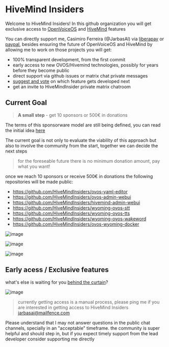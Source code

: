 # HiveMind Insiders

Welcome to HiveMind Insiders! In this github organization you will get exclusive access to [OpenVoiceOS](https://github.com/orgs/OpenVoiceOS) and [HiveMind](https://github.com/orgs/JarbasHiveMind) features

You can directly support me, Casimiro Ferreira (@JarbasAl) via [liberapay](https://liberapay.com/jarbasAI) or [paypal](https://paypal.me/AnaIsabelFerreira), besides ensuring the future of OpenVoiceOS and HiveMind by allowing me to work on those projects you will get:

- 100% transparent development, from the first commit
- early access to new OVOS/Hivemind technologies, possibly for years before they become public
- direct support via github issues or matrix chat private messages
- [suggest and vote](https://github.com/HiveMindInsiders/feature-requests) on which feature gets developed next
- get an invite to HiveMindInsider private matrix chatroom

## Current Goal

> **A small step** - get 10 sponsors or 500€ in donations

The terms of this sponsorware model are still being defined, you can read the initial idea [here](https://github.com/HiveMindInsiders/.github/blob/main/sponsorware.md)

The current goal is not only to evaluate the viability of this approach but also to involve the community from the start, together we can decide the next steps

> for the foreseable future there is no minimum donation amount, pay what you want!

once we reach 10 sponsors or receive 500€ in donations the following repositories will be made public:

- https://github.com/HiveMindInsiders/ovos-yaml-editor
- https://github.com/HiveMindInsiders/ovos-admin-webui
- https://github.com/HiveMindInsiders/hivemind-admin-webui
- https://github.com/HiveMindInsiders/wyoming-ovos-stt
- https://github.com/HiveMindInsiders/wyoming-ovos-tts
- https://github.com/HiveMindInsiders/wyoming-ovos-wakeword
- https://github.com/HiveMindInsiders/ovos-wyoming-docker

![image](https://github.com/user-attachments/assets/235bd955-d5ba-4cba-a1bc-9631d677f23b)

![image](https://github.com/user-attachments/assets/c9cd5a9d-c985-4ad8-863a-98cea7f5b74f)

![image](https://github.com/user-attachments/assets/fd43ad21-7697-4b16-b464-46e5bca32a1d)

## Early acess / Exclusive features

what's else is waiting for you [behind the curtain](https://github.com/orgs/HiveMindInsiders/discussions)?

![image](https://github.com/user-attachments/assets/cb423aba-0015-49f8-885a-25c82a8d70e3)

> currently getting access is a manual process, please ping me if you are interested in getting access to HiveMind Insiders jarbasai@mailfence.com

Please understand that I may not answer questions in the public chat channels, specially in an "acceptable" timeframe. the community is super helpful and should step in, but if you expect timely support from the lead developer consider supporting me directly


